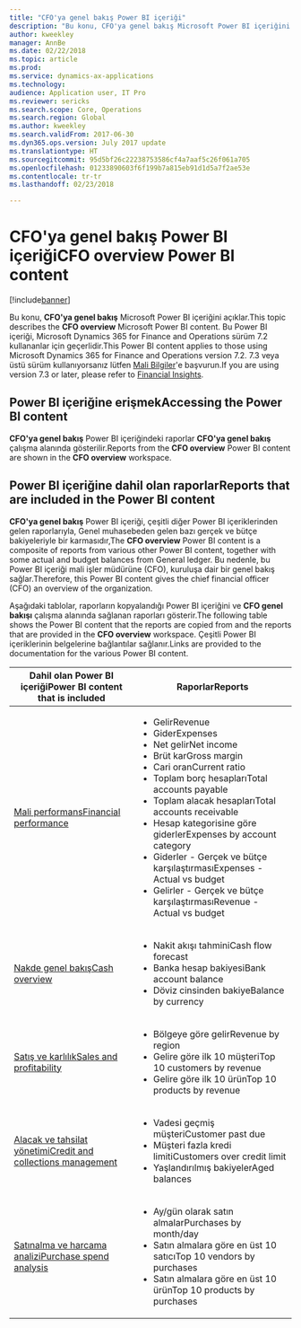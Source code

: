```yaml
---
title: "CFO'ya genel bakış Power BI içeriği"
description: "Bu konu, CFO'ya genel bakış Microsoft Power BI içeriğini açıklar."
author: kweekley
manager: AnnBe
ms.date: 02/22/2018
ms.topic: article
ms.prod: 
ms.service: dynamics-ax-applications
ms.technology: 
audience: Application user, IT Pro
ms.reviewer: sericks
ms.search.scope: Core, Operations
ms.search.region: Global
ms.author: kweekley
ms.search.validFrom: 2017-06-30
ms.dyn365.ops.version: July 2017 update
ms.translationtype: HT
ms.sourcegitcommit: 95d5bf26c22238753586cf4a7aaf5c26f061a705
ms.openlocfilehash: 01233890603f6f199b7a815eb91d1d5a7f2ae53e
ms.contentlocale: tr-tr
ms.lasthandoff: 02/23/2018

---
```


# <a name="cfo-overview-power-bi-content"></a><span data-ttu-id="7e3b6-103">CFO'ya genel bakış Power BI içeriği</span><span class="sxs-lookup"><span data-stu-id="7e3b6-103">CFO overview Power BI content</span></span>

[!include[banner](../includes/banner.md)]


<span data-ttu-id="7e3b6-104">Bu konu, **CFO'ya genel bakış** Microsoft Power BI içeriğini açıklar.</span><span class="sxs-lookup"><span data-stu-id="7e3b6-104">This topic describes the **CFO overview** Microsoft Power BI content.</span></span> <span data-ttu-id="7e3b6-105">Bu Power BI içeriği, Microsoft Dynamics 365 for Finance and Operations sürüm 7.2 kullananlar için geçerlidir.</span><span class="sxs-lookup"><span data-stu-id="7e3b6-105">This Power BI content applies to those using Microsoft Dynamics 365 for Finance and Operations version 7.2.</span></span> <span data-ttu-id="7e3b6-106">7.3 veya üstü sürüm kullanıyorsanız lütfen [Mali Bilgiler](financial-insights.md)'e başvurun.</span><span class="sxs-lookup"><span data-stu-id="7e3b6-106">If you are using version 7.3 or later, please refer to [Financial Insights](financial-insights.md).</span></span>


## <a name="accessing-the-power-bi-content"></a><span data-ttu-id="7e3b6-107">Power BI içeriğine erişmek</span><span class="sxs-lookup"><span data-stu-id="7e3b6-107">Accessing the Power BI content</span></span>

<span data-ttu-id="7e3b6-108">**CFO'ya genel bakış** Power BI içeriğindeki raporlar **CFO'ya genel bakış** çalışma alanında gösterilir.</span><span class="sxs-lookup"><span data-stu-id="7e3b6-108">Reports from the **CFO overview** Power BI content are shown in the **CFO overview** workspace.</span></span>

## <a name="reports-that-are-included-in-the-power-bi-content"></a><span data-ttu-id="7e3b6-109">Power BI içeriğine dahil olan raporlar</span><span class="sxs-lookup"><span data-stu-id="7e3b6-109">Reports that are included in the Power BI content</span></span>
<span data-ttu-id="7e3b6-110">**CFO'ya genel bakış** Power BI içeriği, çeşitli diğer Power BI içeriklerinden gelen raporlarıyla, Genel muhasebeden gelen bazı gerçek ve bütçe bakiyeleriyle bir karmasıdır,</span><span class="sxs-lookup"><span data-stu-id="7e3b6-110">The **CFO overview** Power BI content is a composite of reports from various other Power BI content, together with some actual and budget balances from General ledger.</span></span> <span data-ttu-id="7e3b6-111">Bu nedenle, bu Power BI içeriği mali işler müdürüne (CFO), kuruluşa dair bir genel bakış sağlar.</span><span class="sxs-lookup"><span data-stu-id="7e3b6-111">Therefore, this Power BI content gives the chief financial officer (CFO) an overview of the organization.</span></span>

<span data-ttu-id="7e3b6-112">Aşağıdaki tablolar, raporların kopyalandığı Power BI içeriğini ve **CFO genel bakışı** çalışma alanında sağlanan raporları gösterir.</span><span class="sxs-lookup"><span data-stu-id="7e3b6-112">The following table shows the Power BI content that the reports are copied from and the reports that are provided in the **CFO overview** workspace.</span></span> <span data-ttu-id="7e3b6-113">Çeşitli Power BI içeriklerinin belgelerine bağlantılar sağlanır.</span><span class="sxs-lookup"><span data-stu-id="7e3b6-113">Links are provided to the documentation for the various Power BI content.</span></span>

| <span data-ttu-id="7e3b6-114">Dahil olan Power BI içeriği</span><span class="sxs-lookup"><span data-stu-id="7e3b6-114">Power BI content that is included</span></span>     | <span data-ttu-id="7e3b6-115">Raporlar</span><span class="sxs-lookup"><span data-stu-id="7e3b6-115">Reports</span></span> |
|---------------------------------------|---------|
| [<span data-ttu-id="7e3b6-116">Mali performans</span><span class="sxs-lookup"><span data-stu-id="7e3b6-116">Financial performance</span></span>](financial-performance-power-bi-content-pack.md) | <ul><li><span data-ttu-id="7e3b6-117">Gelir</span><span class="sxs-lookup"><span data-stu-id="7e3b6-117">Revenue</span></span></li><li><span data-ttu-id="7e3b6-118">Gider</span><span class="sxs-lookup"><span data-stu-id="7e3b6-118">Expenses</span></span></li><li><span data-ttu-id="7e3b6-119">Net gelir</span><span class="sxs-lookup"><span data-stu-id="7e3b6-119">Net income</span></span></li><li><span data-ttu-id="7e3b6-120">Brüt kar</span><span class="sxs-lookup"><span data-stu-id="7e3b6-120">Gross margin</span></span></li><li><span data-ttu-id="7e3b6-121">Cari oran</span><span class="sxs-lookup"><span data-stu-id="7e3b6-121">Current ratio</span></span></li><li><span data-ttu-id="7e3b6-122">Toplam borç hesapları</span><span class="sxs-lookup"><span data-stu-id="7e3b6-122">Total accounts payable</span></span></li><li><span data-ttu-id="7e3b6-123">Toplam alacak hesapları</span><span class="sxs-lookup"><span data-stu-id="7e3b6-123">Total accounts receivable</span></span></li><li><span data-ttu-id="7e3b6-124">Hesap kategorisine göre giderler</span><span class="sxs-lookup"><span data-stu-id="7e3b6-124">Expenses by account category</span></span></li><li><span data-ttu-id="7e3b6-125">Giderler - Gerçek ve bütçe karşılaştırması</span><span class="sxs-lookup"><span data-stu-id="7e3b6-125">Expenses - Actual vs budget</span></span></li><li><span data-ttu-id="7e3b6-126">Gelirler - Gerçek ve bütçe karşılaştırması</span><span class="sxs-lookup"><span data-stu-id="7e3b6-126">Revenue - Actual vs budget</span></span></li></ul> |
| [<span data-ttu-id="7e3b6-127">Nakde genel bakış</span><span class="sxs-lookup"><span data-stu-id="7e3b6-127">Cash overview</span></span>](../../financials/cash-bank-management/Cash-Overview-Power-BI-content.md) | <ul><li><span data-ttu-id="7e3b6-128">Nakit akışı tahmini</span><span class="sxs-lookup"><span data-stu-id="7e3b6-128">Cash flow forecast</span></span></li><li><span data-ttu-id="7e3b6-129">Banka hesap bakiyesi</span><span class="sxs-lookup"><span data-stu-id="7e3b6-129">Bank account balance</span></span></li><li><span data-ttu-id="7e3b6-130">Döviz cinsinden bakiye</span><span class="sxs-lookup"><span data-stu-id="7e3b6-130">Balance by currency</span></span></li></ul> |
| [<span data-ttu-id="7e3b6-131">Satış ve karlılık</span><span class="sxs-lookup"><span data-stu-id="7e3b6-131">Sales and profitability</span></span>](sales-profitability-performance-content-pack.md) | <ul><li><span data-ttu-id="7e3b6-132">Bölgeye göre gelir</span><span class="sxs-lookup"><span data-stu-id="7e3b6-132">Revenue by region</span></span></li><li><span data-ttu-id="7e3b6-133">Gelire göre ilk 10 müşteri</span><span class="sxs-lookup"><span data-stu-id="7e3b6-133">Top 10 customers by revenue</span></span></li><li><span data-ttu-id="7e3b6-134">Gelire göre ilk 10 ürün</span><span class="sxs-lookup"><span data-stu-id="7e3b6-134">Top 10 products by revenue</span></span></li></ul> |
| [<span data-ttu-id="7e3b6-135">Alacak ve tahsilat yönetimi</span><span class="sxs-lookup"><span data-stu-id="7e3b6-135">Credit and collections management</span></span>](../../financials/accounts-receivable/credit-collections-power-bi.md) | <ul><li><span data-ttu-id="7e3b6-136">Vadesi geçmiş müşteri</span><span class="sxs-lookup"><span data-stu-id="7e3b6-136">Customer past due</span></span></li><li><span data-ttu-id="7e3b6-137">Müşteri fazla kredi limiti</span><span class="sxs-lookup"><span data-stu-id="7e3b6-137">Customers over credit limit</span></span></li><li><span data-ttu-id="7e3b6-138">Yaşlandırılmış bakiyeler</span><span class="sxs-lookup"><span data-stu-id="7e3b6-138">Aged balances</span></span></li></ul> |
| [<span data-ttu-id="7e3b6-139">Satınalma ve harcama analizi</span><span class="sxs-lookup"><span data-stu-id="7e3b6-139">Purchase spend analysis</span></span>](../../financials/accounts-receivable/credit-collections-power-bi.md) | <ul><li><span data-ttu-id="7e3b6-140">Ay/gün olarak satın almalar</span><span class="sxs-lookup"><span data-stu-id="7e3b6-140">Purchases by month/day</span></span></li><li><span data-ttu-id="7e3b6-141">Satın almalara göre en üst 10 satıcı</span><span class="sxs-lookup"><span data-stu-id="7e3b6-141">Top 10 vendors by purchases</span></span></li><li><span data-ttu-id="7e3b6-142">Satın almalara göre en üst 10 ürün</span><span class="sxs-lookup"><span data-stu-id="7e3b6-142">Top 10 products by purchases</span></span></li></ul> |



